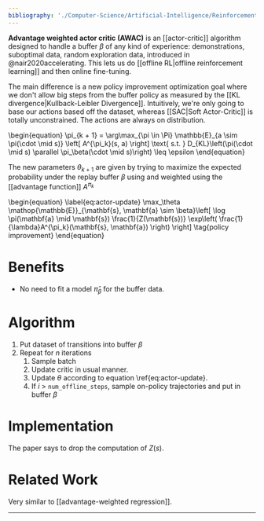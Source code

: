 ```yaml
---
bibliography: './Computer-Science/Artificial-Intelligence/Reinforcement-Learning/papers.bib'
---
```


**Advantage weighted actor critic (AWAC)** is an [[actor-critic]] algorithm designed to handle a buffer $\beta$ of any kind of experience: demonstrations, suboptimal data, random exploration data, introduced in @nair2020accelerating. This lets us do [[offline RL|offline reinforcement learning]] and then online fine-tuning.


The main difference is a new policy improvement optimization goal where we don't allow big steps from the buffer policy as measured by the [[KL divergence|Kullback-Leibler Divergence]]. Intuitively, we're only going to base our actions based off the dataset, whereas [[SAC|Soft Actor-Critic]] is totally unconstrained. The actions are always on distribution.


\begin{equation}
\pi_{k + 1} = \arg\max_{\pi \in \Pi} \mathbb{E}\_{a \sim \pi(\cdot \mid s)} \left[ A^{\pi_k}(s, a) \right] \text{ s.t. } D_{KL}\left(\pi(\cdot \mid s) \parallel \pi_\beta(\cdot \mid s)\right) \leq \epsilon
\end{equation}



The new parameters $\theta_{k+1}$ are given by trying to maximize the expected probability under the replay buffer $\beta$ using and weighted using the [[advantage function]] $A^{\pi_k}$

\begin{equation}
\label{eq:actor-update}
\max_\theta \mathop{\mathbb{E}}_{\mathbf{s}, \mathbf{a} \sim \beta}\left[ \log \pi(\mathbf{a} \mid \mathbf{s}) \frac{1}{Z(\mathbf{s})} \exp\left( \frac{1}{\lambda}A^{\pi_k}(\mathbf{s}, \mathbf{a}) \right) \right] \tag{policy improvement}
\end{equation}

# Benefits

* No need to fit a model $\hat{\pi}_\beta$ for the buffer data.

# Algorithm

1. Put dataset of transitions into buffer $\beta$
2. Repeat for $n$ iterations
    1. Sample batch
    2. Update critic in usual manner.
    3. Update $\theta$ according to equation \ref{eq:actor-update}.
    4. If $i$ > `num_offline_steps`, sample on-policy trajectories and put in buffer $\beta$

# Implementation

The paper says to drop the computation of $Z(s)$.

# Related Work

Very similar to [[advantage-weighted regression]].

---